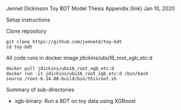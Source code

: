 Jennet Dickinson
Toy BDT Model
Thesis Appendix (link)
Jan 10, 2020

Setup instructions

Clone repository
```
git clone https://github.com/jennetd/toy-bdt
cd toy-bdt
```

All code runs in docker image jdickins/ubu16_root_xgb_etc:d
```
docker pull jdickins/ubu16_root_xgb_etc:d
docker run -it jdickins/ubu16_root_xgb_etc:d /bin/bash
source /root-6.14.08-build/bin/thisroot.sh
```

Summary of sub-directories
* xgb-binary: Run a BDT on toy data using XGBoost


